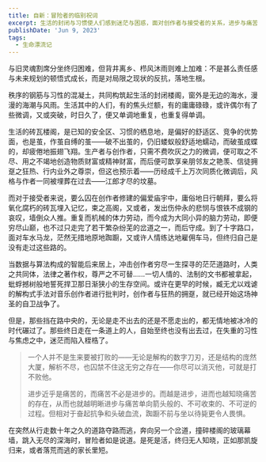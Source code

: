 ```yaml
---
title: 自新：冒险者的临别祝词
excerpt: 生活的封闭与习惯使人们感到迷茫与困惑，面对创作者与接受者的关系，进步与痛苦交织，冒险者在追求自由与突破的过程中，勇敢地面对未知的深海。
publishDate: 'Jun 9, 2023'
tags:
  - 生命漂流记
---
```


与旧灵魂割席分坐终归困难，但背井离乡、栉风沐雨则难上加难：不是甚么责任感与未来规划的顿悟式成长，而是对局限之现状的反抗，落地生根。

秩序的钢筋与习性的混凝土，共同构筑起生活的封闭楼阁，窗外是无边的海水，漫漫的海潮与风雨。生活其中的人们，有的焦头烂额，有的庸庸碌碌，或许偶尔有了些微调，又或突破，时日久了，便又单调地重复，也重复得单调。

生活的砖瓦楼阁，是已知的安全区、习惯的栖息地，是偏好的舒适区、竞争的优势面，也是茧，作茧自缚的茧——破不出茧的，仍旧蝼蚁般舒适地蠕动，而破茧成蝶的，却疲倦地振翅飞翔。生产者与创作者，只需不费吹灰之力的微调，便可取之不尽、用之不竭地创造物质财富或精神财富，而后便可歆享亲朋邻友之艳羡、信徒拥趸之狂热、行内业外之尊崇，但这也预示着——历经成千上万次同质化微调后，风格与作者一同被埋葬在过去——江郎才尽的坟墓。

而对于接受者来说，要么囚在创作者修建的偏爱庙宇中，庸俗地日行朝拜，要么将氧化腐朽的砖瓦埋入记忆，束之高阁，又或者，发出伤仲永的悲悯与恨铁不成钢的哀叹，墙倒众人推。重复而机械的体力劳动，而今成为大同小异的脑力劳动，即便穷尽山巅，也不过只走完了若干繁杂纷芜的岔道之一，而后守成。到了十字路口，面对车水马龙，茫然无措地原地踟蹰，又或许人情练达地雇佣车马，但终归自己是没有走过这些路的。

当数据与算法构成的智能后来居上，冲击创作者穷尽一生探寻的茫茫道路时，人类之共同体，法律之著作权，尊严之不可替……一切人情的、法制的文书都被拿起，蚍蜉撼树般地誓死捍卫那日渐狭小的生存空间。或许在更早的时候，臧无尤以戏谑的解构式手法对音乐创作者进行批判时，创作者与狂热的拥趸，就已经开始这场神圣的自卫战争了。

但是，那些挡在路中央的，无论是走不出去的还是不愿走出的，都无情地被冰冷的时代碾过了。那些终日走在一条道上的人，自始至终也没有出去过，在失重的习性与焦虑之中，迷茫而陷入桎梏了。

> 一个人并不是生来要被打败的——无论是解构的数字刀刃，还是结构的庞然大厦，解析不尽，也囚禁不住这无穷之存在——你尽可以消灭他，可就是打不败他。
>
> 进步近乎是痛苦的，而痛苦不必是进步的。而越是进步，进而也越知晓痛苦的存在，从而也就越明晰进步与痛苦单向箭头般的、不可收束的、不可逆的过程。但相对于奋起抗争和头破血流，踟蹰不前与坐以待毙更令人畏惧。

在突然从行走数十年之久的道路夺路而逃，奔向另一个岔道，撞碎楼阁的玻璃幕墙，跳入无尽的深海时，冒险者如是说道。是死是活，终归无人知晓，正如那凯旋归来，或者落荒而逃的家长里短。
